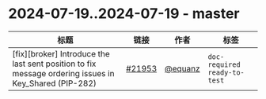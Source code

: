 # 2024-07-19..2024-07-19 - master
| 标题 | 链接 | 作者 | 标签 |
| - | :--: | :--: | - |
| [fix][broker] Introduce the last sent position to fix message ordering issues in Key_Shared (PIP-282) | [#21953](https://github.com/apache/pulsar/pull/21953) | [@equanz](https://github.com/equanz) | `doc-required` `ready-to-test`  | 

